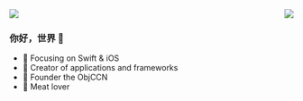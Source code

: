 
<img  src="https://github-readme-stats.vercel.app/api/top-langs/?username=Lazy-Xiao&hide=javascript&layout=compact&hide_title=true&theme=radical&hide_border=true" />
<img align="right" src="https://github-readme-stats.vercel.app/api?username=Lazy-Xiao&hide_title=true&show_icons=true&icon_color=#ffffff&hide_border=true" />



### 你好，世界 👋


- :orange_book: Focusing on Swift & iOS
- :hammer: Creator of applications and frameworks
- :ram: Founder the ObjCCN
- :meat_on_bone: Meat lover
